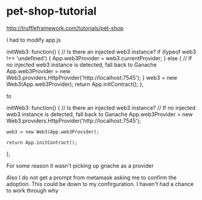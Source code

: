 # pet-shop-tutorial

http://truffleframework.com/tutorials/pet-shop

I had to modify app.js

initWeb3: function() {
    // Is there an injected web3 instance?
    if (typeof web3 !== 'undefined') {
      App.web3Provider = web3.currentProvider;
    } else {
      // If no injected web3 instance is detected, fall back to Ganache
      App.web3Provider = new Web3.providers.HttpProvider('http://localhost:7545');
    }
    web3 = new Web3(App.web3Provider);
    return App.initContract();
  },

to

initWeb3: function() {
    // Is there an injected web3 instance?
      // If no injected web3 instance is detected, fall back to Ganache
    App.web3Provider = new Web3.providers.HttpProvider('http://localhost:7545');
   
    web3 = new Web3(App.web3Provider);

    return App.initContract();
  },
  
For some reason it wasn't picking up gnache as a provider
  
Also I do not get a prompt from metamask asking me to confirm the adoption. This could be down to my confirguration. I haven't had a chance to work through why
